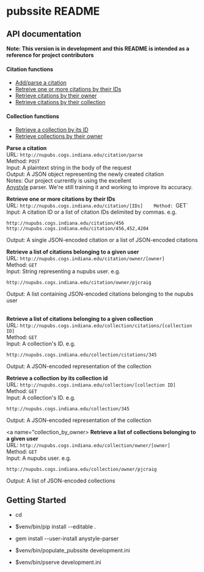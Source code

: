 pubssite README
==================

## API documentation

**Note: This version is in development and this README is intended as a
reference for project contributors**

#### Citation functions

* [Add/parse a citation](#citation_parse)
* [Retreive one or more citations by their IDs](#citation_by_id)
* [Retrieve citations by their owner](#citation_by_owner)
* [Retrieve citations by their collection](#citation_by_collection)

#### Collection functions
   
* [Retrieve a collection by its ID](#collection_by_id)
* [Retrieve collections by their owner](#collection_by_owner)

<a name="citation_parse"></a>
**Parse a citation**   
URL: `http://nupubs.cogs.indiana.edu/citation/parse`   
Method: `POST`   
Input: A plaintext string in the body of the request   
Output: A JSON object representing the newly created citation   
Notes: Our project currently is using the excellent   
[Anystyle](http://anystyle.io) parser. We're still training it and working to
improve its accuracy.
   
<a name="citation_by_id"></a>
**Retrieve one or more citations by their IDs**   
URL: `http://nupubs.cogs.indiana.edu/citation/[IDs]   
Method: `GET`   
Input: A citation ID or a list of citation IDs delimited by commas. e.g.   
   
`http://nupubs.cogs.indiana.edu/citation/456`   
`http://nupubs.cogs.indiana.edu/citation/456,452,4204`   
   
Output: A single JSON-encoded citation or a list of JSON-encoded citations   
   
<a name="citation_by_owner"></a>
**Retrieve a list of citations belonging to a given user**   
URL: `http://nupubs.cogs.indiana.edu/citation/owner/[owner]`   
Method: `GET`   
Input: String representing a nupubs user. e.g.   
   
`http://nupubs.cogs.indiana.edu/citation/owner/pjcraig`   
   
Output: A list containing JSON-encoded citations belonging to the nupubs user   
   
<a name="citation_by_collection"></a>   
**Retrieve a list of citations belonging to a given collection**   
URL: `http://nupubs.cogs.indiana.edu/collection/citations/[collection ID]`   
Method: `GET`   
Input: A collection's ID. e.g.   
   
`http://nupubs.cogs.indiana.edu/collection/citations/345`   
   
Output: A JSON-encoded representation of the collection   
   
<a name="collection_by_id"></a>
**Retrieve a collection by its collection id**   
URL: `http://nupubs.cogs.indiana.edu/collection/[collection ID]`   
Method: `GET`   
Input: A collection's ID. e.g.   
   
`http://nupubs.cogs.indiana.edu/collection/345`   
   
Output: A JSON-encoded representation of the collection   
   
<a name="collection_by_owner></a>
**Retrieve a list of collections belonging to a given user**   
URL: `http://nupubs.cogs.indiana.edu/collection/owner/[owner]`   
Method: `GET`   
Input: A nupubs user. e.g.
   
`http://nupubs.cogs.indiana.edu/collection/owner/pjcraig`   
   
Output: A list of JSON-encoded collections   


Getting Started
---------------

- cd <directory containing this file>

- $venv/bin/pip install --editable .

- gem install --user-install anystyle-parser

- $venv/bin/populate_pubssite development.ini

- $venv/bin/pserve development.ini

